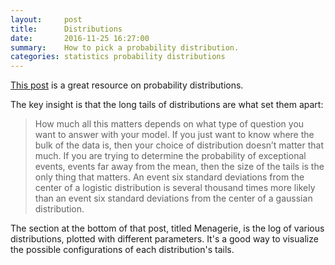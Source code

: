 ```yaml
---
layout:     post
title:      Distributions
date:       2016-11-25 16:27:00
summary:    How to pick a probability distribution.
categories: statistics probability distributions
---
```


[This post](https://moultano.wordpress.com/2013/08/09/logs-tails-long-tails/) is a great resource on probability distributions.

The key insight is that the long tails of distributions are what set them apart:

> How much all this matters depends on what type of question you want to answer with your model. If you just want to know where the bulk of the data is, then your choice of distribution doesn’t matter that much. If you are trying to determine the probability of exceptional events, events far away from the mean, then the size of the tails is the only thing that matters. An event six standard deviations from the center of a logistic distribution is several thousand times more likely than an event six standard deviations from the center of a gaussian distribution.

The section at the bottom of that post, titled Menagerie, is the log of various distributions, plotted with different parameters. It's a good way to visualize the possible configurations of each distribution's tails.